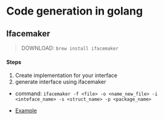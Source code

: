# Code generation in golang

## Ifacemaker

> DOWNLOAD: `brew install ifacemaker`

#### Steps
1. Create implementation for your interface
2. generate interface using ifacemaker

- command: `ifacemaker -f <file> -o <name_new_file> -i <inteface_name> -s <struct_name> -p <package_name>`

- [Example](./ifmaker/human.go)

